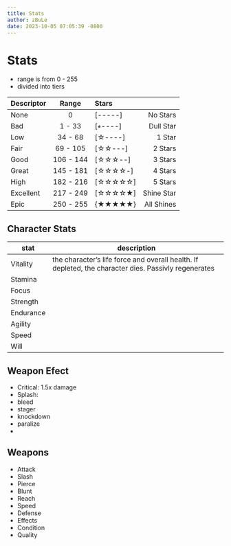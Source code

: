 ```yaml
---
title: Stats
author: zBuLe
date: 2023-10-05 07:05:39 -0800
---
```

# Stats
- range is from 0 - 255
- divided into tiers


|Descriptor | Range     | Stars      |           |
|:----------|:---------:|:-----------|----------:|
| None      | 0         | [-----]    |No Stars   |
| Bad       | 1 - 33    | [⭒----]    |Dull Star  |
| Low       | 34 - 68   | [☆----]    |1 Star    |
| Fair      | 69 - 105  | [☆☆---]   |2 Stars    |
| Good      | 106 - 144 | [☆☆☆--]   |3 Stars   |
| Great     | 145 - 181 | [☆☆☆☆-]   |4 Stars   |
| High      | 182 - 216 | [☆☆☆☆☆]  |5 Stars   |
| Excellent | 217 - 249 | [☆☆☆☆★]  |Shine Star|
| Epic      | 250 - 255 | {★★★★★}  |All Shines|

## Character Stats
| stat | description |
|---|---|
|Vitality| the character’s life force and overall health. If depleted, the character dies. Passivly regenerates|
|Stamina| |
|Focus| |
|Strength| |
| Endurance| |
| Agility| |
| Speed| |
| Will | |



## Weapon Efect
- Critical: 1.5x damage 
- Splash: 
- bleed
- stager
- knockdown
- paralize
- 

## Weapons
- Attack
- Slash
- Pierce
- Blunt
- Reach
- Speed
- Defense
- Effects
- Condition
- Quality
